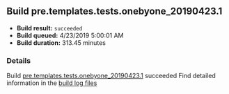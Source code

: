 ## Build pre.templates.tests.onebyone_20190423.1
- **Build result:** `succeeded`
- **Build queued:** 4/23/2019 5:00:01 AM
- **Build duration:** 313.45 minutes
### Details
Build [pre.templates.tests.onebyone_20190423.1](https://winappstudio.visualstudio.com/web/build.aspx?pcguid=a4ef43be-68ce-4195-a619-079b4d9834c2&builduri=vstfs%3a%2f%2f%2fBuild%2fBuild%2f27665) succeeded
Find detailed information in the [build log files](https://uwpctdiags.blob.core.windows.net/buildlogs/pre.templates.tests.onebyone_20190423.1_logs.zip)
